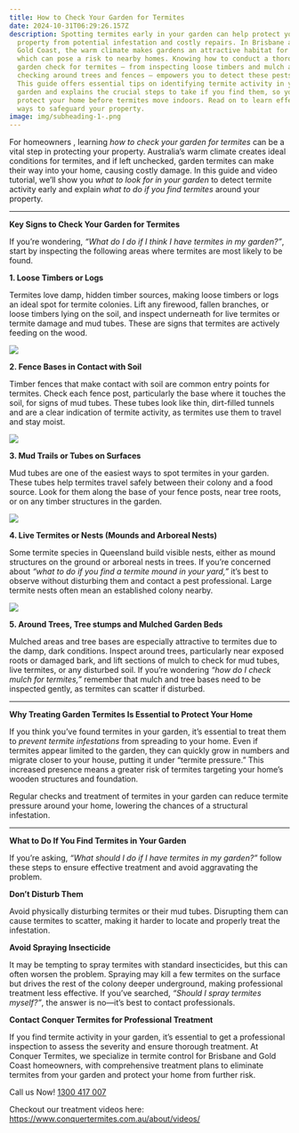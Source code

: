 ```yaml
---
title: How to Check Your Garden for Termites
date: 2024-10-31T06:29:26.157Z
description: Spotting termites early in your garden can help protect your
  property from potential infestation and costly repairs. In Brisbane and the
  Gold Coast, the warm climate makes gardens an attractive habitat for termites,
  which can pose a risk to nearby homes. Knowing how to conduct a thorough
  garden check for termites – from inspecting loose timbers and mulch areas to
  checking around trees and fences – empowers you to detect these pests early.
  This guide offers essential tips on identifying termite activity in your
  garden and explains the crucial steps to take if you find them, so you can
  protect your home before termites move indoors. Read on to learn effective
  ways to safeguard your property.
image: img/subheading-1-.png
---
```

For homeowners , learning *how to check your garden for termites* can be a vital step in protecting your property. Australia’s warm climate creates ideal conditions for termites, and if left unchecked, garden termites can make their way into your home, causing costly damage. In this guide and video tutorial, we’ll show you *what to look for in your garden* to detect termite activity early and explain *what to do if you find termites* around your property.

- - -

**Key Signs to Check Your Garden for Termites**

If you’re wondering, *“What do I do if I think I have termites in my garden?”*, start by inspecting the following areas where termites are most likely to be found.

**1. Loose Timbers or Logs**

Termites love damp, hidden timber sources, making loose timbers or logs an ideal spot for termite colonies. Lift any firewood, fallen branches, or loose timbers lying on the soil, and inspect underneath for live termites or termite damage and mud tubes. These are signs that termites are actively feeding on the wood.

![](img/2.png)

**2. Fence Bases in Contact with Soil**

Timber fences that make contact with soil are common entry points for termites. Check each fence post, particularly the base where it touches the soil, for signs of mud tubes. These tubes look like thin, dirt-filled tunnels and are a clear indication of termite activity, as termites use them to travel and stay moist.

![](img/subheading-2-.png)

**3. Mud Trails or Tubes on Surfaces**

Mud tubes are one of the easiest ways to spot termites in your garden. These tubes help termites travel safely between their colony and a food source. Look for them along the base of your fence posts, near tree roots, or on any timber structures in the garden.

![](img/untitled-design-3-.png)

**4. Live Termites or Nests (Mounds and Arboreal Nests)**

Some termite species in Queensland build visible nests, either as mound structures on the ground or arboreal nests in trees. If you’re concerned about *“what to do if you find a termite mound in your yard,”* it’s best to observe without disturbing them and contact a pest professional. Large termite nests often mean an established colony nearby.

![](img/subheading.png)

**5. Around Trees, Tree stumps and Mulched Garden Beds**

Mulched areas and tree bases are especially attractive to termites due to the damp, dark conditions. Inspect around trees, particularly near exposed roots or damaged bark, and lift sections of mulch to check for mud tubes, live termites, or any disturbed soil. If you’re wondering *“how do I check mulch for termites,”* remember that mulch and tree bases need to be inspected gently, as termites can scatter if disturbed.

- - -

**Why Treating Garden Termites Is Essential to Protect Your Home**

If you think you’ve found termites in your garden, it’s essential to treat them to *prevent termite infestations* from spreading to your home. Even if termites appear limited to the garden, they can quickly grow in numbers and migrate closer to your house, putting it under “termite pressure.” This increased presence means a greater risk of termites targeting your home’s wooden structures and foundation.

Regular checks and treatment of termites in your garden can reduce termite pressure around your home, lowering the chances of a structural infestation.

- - -

**What to Do If You Find Termites in Your Garden**

If you’re asking, *“What should I do if I have termites in my garden?”* follow these steps to ensure effective treatment and avoid aggravating the problem.

**Don’t Disturb Them**

Avoid physically disturbing termites or their mud tubes. Disrupting them can cause termites to scatter, making it harder to locate and properly treat the infestation.

**Avoid Spraying Insecticide**

It may be tempting to spray termites with standard insecticides, but this can often worsen the problem. Spraying may kill a few termites on the surface but drives the rest of the colony deeper underground, making professional treatment less effective. If you’ve searched, *“Should I spray termites myself?”*, the answer is no—it’s best to contact professionals.

**Contact Conquer Termites for Professional Treatment**

If you find termite activity in your garden, it’s essential to get a professional inspection to assess the severity and ensure thorough treatment. At Conquer Termites, we specialize in termite control for Brisbane and Gold Coast homeowners, with comprehensive treatment plans to eliminate termites from your garden and protect your home from further risk.

Call us Now! [1300 417 007](tel:1300417007)

Checkout our treatment videos here: <https://www.conquertermites.com.au/about/videos/>